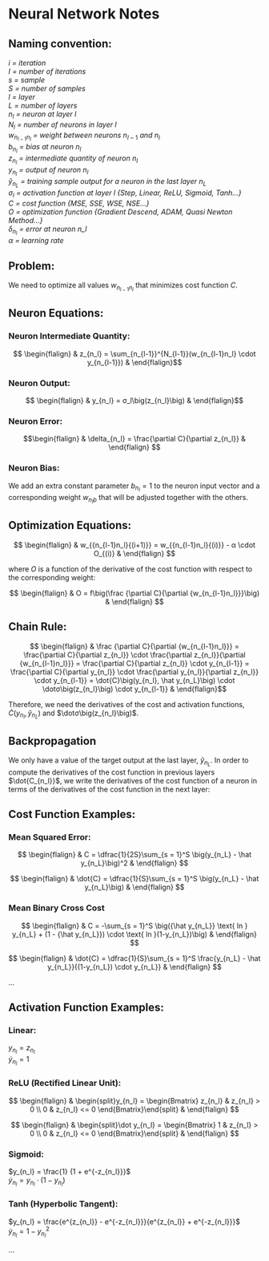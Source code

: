 # Neural Network Notes
## Naming convention:
*i = iteration*\
*I = number of iterations*\
*s = sample*\
*S = number of samples*\
*l = layer*\
*L = number of layers*\
$n_l$ *= neuron at layer l*\
$N_l$ *= number of neurons in layer l*\
$w_{n_{l-1}n_l}$ *= weight between neurons* $n_{l-1}$ *and* $n_l$\
$b_{n_l}$ *= bias at neuron* $n_l$\
$z_{n_l}$ *= intermediate quantity of neuron* $n_l$\
$y_{n_l}$ *= output of neuron* $n_l$\
$\hat y_{n_L}$ *= training sample output for a neuron in the last layer* $n_L$\
$σ_l$ *= activation function at layer l {Step, Linear, ReLU, Sigmoid, Tanh...}*\
$C$ *= cost function {MSE, SSE, WSE, NSE...}*\
$O$ *= optimization function {Gradient Descend, ADAM, Quasi Newton Method...}*\
$δ_{n_l}$ *= error at neuron n_l*\
$α$ *= learning rate*

## Problem:
We need to optimize all values $w_{n_{l-1}n_l}$ that minimizes cost function $C$.

## Neuron Equations:
### Neuron Intermediate Quantity:
$$ \begin{flalign} & z_{n_l} = \sum_{n_{l-1}}^{N_{l-1}}(w_{n_{l-1}n_l} \cdot y_{n_{l-1}}) & \end{flalign}$$
### Neuron Output:
$$ \begin{flalign} & y_{n_l} = σ_l\big(z_{n_l}\big) & \end{flalign}$$
### Neuron Error:
$$\begin{flalign} & \delta_{n_l} = \frac{\partial C}{\partial z_{n_l}} & \end{flalign} $$
### Neuron Bias:
We add an extra constant parameter $b_{n_l}=1$ to the neuron input vector and a corresponding weight $w_{{n_l}b}$ that will be adjusted together with the others.

## Optimization Equations:
$$ \begin{flalign} &
w_{{n_{l-1}n_l}{(i+1)}} = w_{{n_{l-1}n_l}{(i)}} - α \cdot O_{(i)}
& \end{flalign} $$

where $O$ is a function of the derivative of the cost function with respect to the corresponding weight:

$$ \begin{flalign} &
O = f\big(\frac {\partial C}{\partial {w_{n_{l-1}n_l}}}\big)
& \end{flalign} $$

## Chain Rule:

$$ \begin{flalign} &
\frac {\partial C}{\partial {w_{n_{l-1}n_l}}} 
= \frac{\partial C}{\partial z_{n_l}} \cdot \frac{\partial z_{n_l}}{\partial {w_{n_{l-1}n_l}}}
= \frac{\partial C}{\partial z_{n_l}} \cdot y_{n_{l-1}}
= \frac{\partial C}{\partial y_{n_l}} \cdot \frac{\partial y_{n_l}}{\partial z_{n_l}} \cdot y_{n_{l-1}}
= \dot{C}\big(y_{n_l}, \hat y_{n_L}\big) \cdot \dotσ\big(z_{n_l}\big) \cdot y_{n_{l-1}}
& \end{flalign}$$

Therefore, we need the derivatives of the cost and activation functions, $\dot{C}\big(y_{n_l}, \hat y_{n_L}\big)$ and $\dotσ\big(z_{n_l}\big)$.

## Backpropagation
We only have a value of the target output at the last layer, $\hat y_{n_L}$. In order to compute the derivatives of the cost function in previous layers $\dot{C_{n_l}}$, we write the derivatives of the cost function of a neuron in terms of the derivatives of the cost function in the next layer:


## Cost Function Examples:
### Mean Squared Error:

$$ \begin{flalign} &
C = \dfrac{1}{2S}\sum_{s = 1}^S \big(y_{n_L} - \hat y_{n_L}\big)^2
& \end{flalign} $$

$$ \begin{flalign} &
\dot{C} = \dfrac{1}{S}\sum_{s = 1}^S \big(y_{n_L} - \hat y_{n_L}\big)
& \end{flalign} $$

### Mean Binary Cross Cost
$$ \begin{flalign} &
C = -\sum_{s = 1}^S \big({\hat y_{n_L}} \text{ ln } y_{n_L} + (1 - {\hat y_{n_L}}) \cdot \text{ ln }(1-y_{n_L})\big)
& \end{flalign} $$

$$ \begin{flalign} &
\dot{C} = \dfrac{1}{S}\sum_{s = 1}^S \frac{y_{n_L} - \hat y_{n_L}}{(1-y_{n_L}) \cdot y_{n_L}}
& \end{flalign} $$

...


## Activation Function Examples:
### Linear:
$y_{n_l} = z_{n_l}$\
$\dot y_{n_l} = 1$

### ReLU (Rectified Linear Unit):
$$ \begin{flalign} &
\begin{split}y_{n_l} = \begin{Bmatrix} z_{n_l} & z_{n_l} > 0 \\
 0 & z_{n_l} <= 0 \end{Bmatrix}\end{split}
& \end{flalign} $$

$$ \begin{flalign} &
\begin{split}\dot y_{n_l} = \begin{Bmatrix} 1 & z_{n_l} > 0 \\
 0 & z_{n_l} <= 0 \end{Bmatrix}\end{split}
& \end{flalign} $$

### Sigmoid:
$y_{n_l} = \frac{1} {1 + e^{-z_{n_l}}}$\
$\dot y_{n_l} = y_{n_l} \cdot (1-y_{n_l})$

### Tanh (Hyperbolic Tangent):
$y_{n_l} = \frac{e^{z_{n_l}} - e^{-z_{n_l}}}{e^{z_{n_l}} + e^{-z_{n_l}}}$\
$\dot y_{n_l} = 1 - y_{n_l}^{2}$

...
